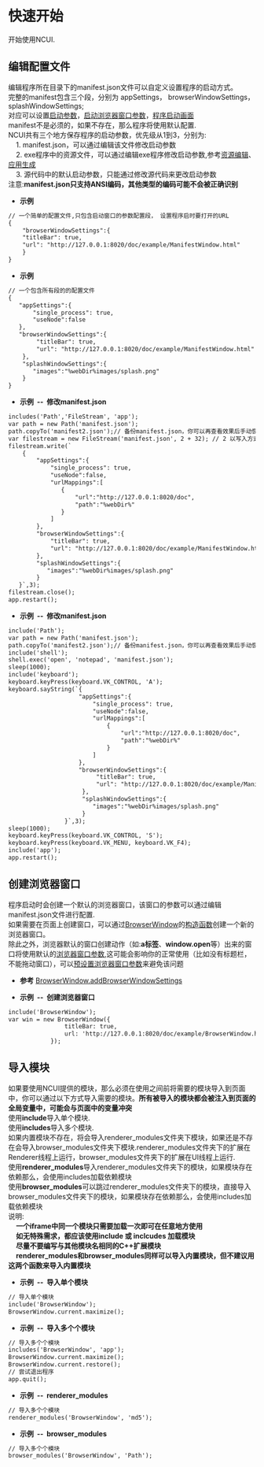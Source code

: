 # 快速开始

  开始使用NCUI.
  
## 编辑配置文件 &nbsp;
  编辑程序所在目录下的manifest.json文件可以自定义设置程序的启动方式。<br>完整的manifest包含三个段，分别为 appSettings， browserWindowSettings， splashWindowSettings;<br>对应可以设置<a href="#settings/settingsAppSettings">启动参数</a>，<a href="#settings/settingsBrowserWindowSettings">启动浏览器窗口参数</a>，<a href="#settings/settingsSplashWindowSettings">程序启动画面</a><br>manifest不是必须的，如果不存在，那么程序将使用默认配置.<br>NCUI共有三个地方保存程序的启动参数，优先级从1到3，分别为:<br>&nbsp;&nbsp;&nbsp;&nbsp;1. manifest.json，可以通过编辑该文件修改启动参数<br>&nbsp;&nbsp;&nbsp;&nbsp;2. exe程序中的资源文件，可以通过编辑exe程序修改启动参数,参考<a href="#extend/extendrcedit">资源编辑</a>、<a href="#basic/basicAppGen">应用生成</a><br>&nbsp;&nbsp;&nbsp;&nbsp;3. 源代码中的默认启动参数，只能通过修改源代码来更改启动参数<br>注意:**manifest.json只支持ANSI编码，其他类型的编码可能不会被正确识别**
  
* **示例&nbsp;&nbsp;&nbsp;&nbsp;**

```html
// 一个简单的配置文件,只包含启动窗口的参数配置段， 设置程序启时要打开的URL
{
    "browserWindowSettings":{
    "titleBar": true,
    "url": "http://127.0.0.1:8020/doc/example/ManifestWindow.html"
    }
}

```
* **示例&nbsp;&nbsp;&nbsp;&nbsp;**

```html
// 一个包含所有段的的配置文件
{
   "appSettings":{
       "single_process": true,
       "useNode":false
   },
   "browserWindowSettings":{
        "titleBar": true,
        "url": "http://127.0.0.1:8020/doc/example/ManifestWindow.html"
    },
    "splashWindowSettings":{
       "images":"%webDir%images/splash.png"
    }
}

```
* **示例&nbsp;&nbsp;--&nbsp;&nbsp;修改manifest.json**

```html
includes('Path','FileStream', 'app');
var path = new Path('manifest.json');
path.copyTo('manifest2.json');// 备份manifest.json，你可以再查看效果后手动恢复该文件
var filestream = new FileStream('manifest.json', 2 + 32); // 2 以写入方式打开，32 以二进制方式打开
filestream.write(`
    {
        "appSettings":{
            "single_process": true,
            "useNode":false,
            "urlMappings":[
               {
                   "url":"http://127.0.0.1:8020/doc",
                   "path":"%webDir%"
               }
            ]
        },
        "browserWindowSettings":{
            "titleBar": true,
            "url": "http://127.0.0.1:8020/doc/example/ManifestWindow.html"
        },
        "splashWindowSettings":{
           "images":"%webDir%images/splash.png"
        }
   }`,3);
filestream.close();
app.restart();

```
* **示例&nbsp;&nbsp;--&nbsp;&nbsp;修改manifest.json**

```html
include('Path');
var path = new Path('manifest.json');
path.copyTo('manifest2.json');// 备份manifest.json，你可以再查看效果后手动恢复该文件
include('shell');
shell.exec('open', 'notepad', 'manifest.json');
sleep(1000);
include('keyboard');
keyboard.keyPress(keyboard.VK_CONTROL, 'A');
keyboard.sayString(`{
                    "appSettings":{
                        "single_process": true,
                        "useNode":false,
                        "urlMappings":[
                            {
                                "url":"http://127.0.0.1:8020/doc",
                                "path":"%webDir%"
                            }
                        ]
                    },
                    "browserWindowSettings":{
                         "titleBar": true,
                         "url": "http://127.0.0.1:8020/doc/example/ManifestWindow.html"
                     },
                     "splashWindowSettings":{
                        "images":"%webDir%images/splash.png"
                     }
                }`,3);
sleep(1000);
keyboard.keyPress(keyboard.VK_CONTROL, 'S');
keyboard.keyPress(keyboard.VK_MENU, keyboard.VK_F4);
include('app');
app.restart();

```


<div class="adoc" id="div_编辑配置文件"></div>


## 创建浏览器窗口 &nbsp;
  程序启动时会创建一个默认的浏览器窗口，该窗口的参数可以通过编辑manifest.json文件进行配置.<br>如果需要在页面上创建窗口，可以通过<a href="#api/apiBrowserWindow">BrowserWindow</a>的<a href="#api/apiBrowserWindow/3">构造函数</a>创建一个新的浏览器窗口。<br>除此之外，浏览器默认的窗口创建动作（如:**a标签**、**window.open**等）出来的窗口将使用默认的<a href="#settings/settingsBrowserWindowSettings">浏览器窗口参数</a>,这可能会影响你的正常使用（比如没有标题栏，不能拖动窗口），可以<a href="#api/apiBrowserWindow/0">预设置浏览器窗口参数</a>来避免该问题
  
* **参考** 
<a href="#api/apiBrowserWindow/0">BrowserWindow.addBrowserWindowSettings</a>

* **示例&nbsp;&nbsp;--&nbsp;&nbsp;创建浏览器窗口**

```html
include('BrowserWindow');
var win = new BrowserWindow({
                titleBar: true,
                url: 'http://127.0.0.1:8020/doc/example/BrowserWindow.html'
            });

```


<div class="adoc" id="div_创建浏览器窗口"></div>


## 导入模块 &nbsp;
  如果要使用NCUI提供的模块，那么必须在使用之间前将需要的模块导入到页面中，你可以通过以下方式导入需要的模块。**所有被导入的模块都会被注入到页面的全局变量中，可能会与页面中的变量冲突**<br>使用**include**导入单个模块.<br>使用**includes**导入多个模块.<br>如果内置模块不存在，将会导入renderer_modules文件夹下模块，如果还是不存在会导入browser_modules文件夹下模块.renderer_modules文件夹下的扩展在Renderer线程上运行，browser_modules文件夹下的扩展在UI线程上运行.<br>使用**renderer_modules**导入renderer_modules文件夹下的模块，如果模块存在依赖那么，会使用includes加载依赖模块<br>使用**browser_modules**可以跳过renderer_modules文件夹下的模块，直接导入browser_modules文件夹下的模块，如果模块存在依赖那么，会使用includes加载依赖模块<br>说明:<br>&nbsp;&nbsp;&nbsp;&nbsp;**一个iframe中同一个模块只需要加载一次即可在任意地方使用**<br>&nbsp;&nbsp;&nbsp;&nbsp;**如无特殊需求，都应该使用include 或 inclcudes 加载模块**<br>&nbsp;&nbsp;&nbsp;&nbsp;**尽量不要编写与其他模块名相同的C++扩展模块**<br>&nbsp;&nbsp;&nbsp;&nbsp;**renderer_modules和browser_modules同样可以导入内置模块，但不建议用这两个函数来导入内置模块**<br>
  
* **示例&nbsp;&nbsp;--&nbsp;&nbsp;导入单个模块**

```html
// 导入单个模块
include('BrowserWindow');
BrowserWindow.current.maximize();

```
* **示例&nbsp;&nbsp;--&nbsp;&nbsp;导入多个个模块**

```html
// 导入多个个模块
includes('BrowserWindow', 'app');
BrowserWindow.current.maximize();
BrowserWindow.current.restore();
// 尝试退出程序
app.quit();

```
* **示例&nbsp;&nbsp;--&nbsp;&nbsp;renderer_modules**

```html
// 导入多个个模块
renderer_modules('BrowserWindow', 'md5');


```
* **示例&nbsp;&nbsp;--&nbsp;&nbsp;browser_modules**

```html
// 导入多个个模块
browser_modules('BrowserWindow', 'Path');


```


<div class="adoc" id="div_导入模块"></div>


